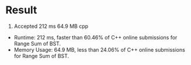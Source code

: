 # Result

1. Accepted 212 ms 64.9 MB cpp

- Runtime: 212 ms, faster than 60.46% of C++ online submissions for Range Sum of BST.
- Memory Usage: 64.9 MB, less than 24.06% of C++ online submissions for Range Sum of BST.
